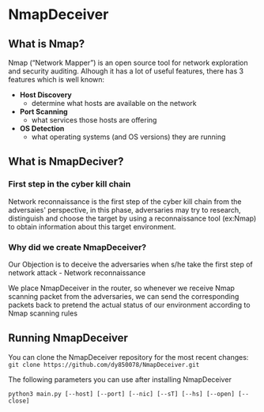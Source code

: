 # NmapDeceiver

## What is Nmap?
Nmap (“Network Mapper”) is an open source tool for network exploration and security auditing. Alhough it has a lot of useful features, there has 3 features which is well known:    
 - **Host Discovery**
    -  determine what hosts are available on the network 
 - **Port Scanning**
    -  what services those hosts are offering
 - **OS Detection**
    -  what operating systems (and OS versions) they are running


## What is NmapDeciver?

### First step in the cyber kill chain
Network reconnaissance is the first step of the cyber kill chain from the adversaies' perspective, in this phase, adversaries may try to research, distinguish and choose the target by using a reconnaissance tool (ex:Nmap) to obtain information about this target environment.

### Why did we create NmapDeceiver?
Our Objection is to deceive the adversaries when s/he take the first step of network attack - Network reconnaissance 

We place NmapDeceiver in the router, so whenever we receive Nmap scanning packet from the adversaries, we can send the corresponding packets back to pretend the actual status of our environment according to Nmap scanning rules


## Running NmapDeceiver

You can clone the NmapDeceiver repository for the most recent changes:
```git clone https://github.com/dy850078/NmapDeceiver.git```

The following parameters you can use after installing NmapDeceiver

```python3 main.py [--host] [--port] [--nic] [--sT] [--hs] [--open] [--close]```
